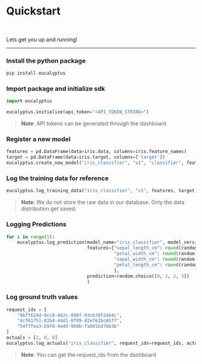 # Quickstart

<br/>

Lets get you up and running!
___

### Install the python package

```python
pip install eucalyptus
```

### Import package and initialize sdk
```python
import eucalyptus

eucalyptus.initialize(api_token="<API_TOKEN_STRING>")
```


> **Note**: API tokens can be generated through the dashboard

### Register a new model
```python
features = pd.DataFrame(data=iris.data, columns=iris.feature_names)
target = pd.DataFrame(data=iris.target, columns=['target'])
eucalyptus.create_new_model("iris_classifier", "v1", "classifier", features, target)
```

### Log the training data for reference
```python
eucalyptus.log_training_data("iris_classifier", "v1", features, target)
```

> **Note**: We do not store the raw data in our database. Only the data distribution get saved.

### Logging Predictions
```python
for i in range(5):
    eucalyptus.log_prediction(model_name="iris_classifier", model_version="v1",
                              features={"sepal_length_cm": round(random.uniform(0, 5), 2),
                                        "petal_width_cm": round(random.uniform(0, 5), 2),
                                        "sepal_width_cm": round(random.uniform(0, 5), 2),
                                        "petal_length_cm": round(random.uniform(0, 5), 2)
                                        },
                              prediction=random.choice([0, 1, 2, 3])
                              )
```

### Log ground truth values
```python
request_ids = [
    "9bff624d-9cc8-462c-890f-93c678f2444c",
    "4cf61751-81b4-44d1-8f09-42e762bc65ff",
    "54f7fea3-b9f8-4edd-9b0b-fa0d1bd7bb3b"
]
actuals = [3, 0, 0]
eucalyptus.log_actuals("iris_classifier", request_ids=request_ids, actuals=actuals)
```
> **Note**: You can get the request_ids from the dashboard


